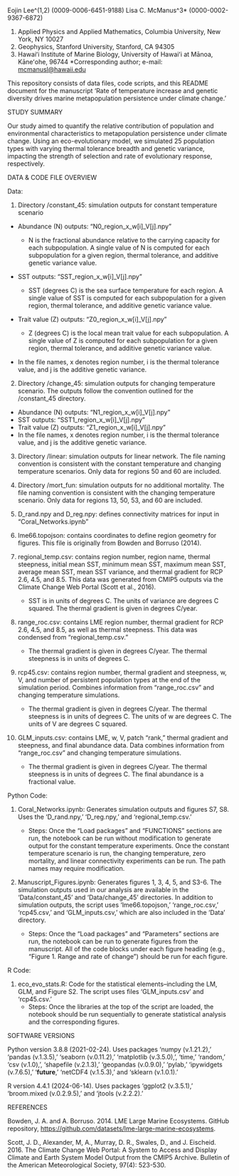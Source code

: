 Eojin Lee^(1,2) (0009-0006-6451-9188)
Lisa C. McManus^3* (0000-0002-9367-6872)

1. Applied Physics and Applied Mathematics, Columbia University, New York, NY 10027
2. Geophysics, Stanford University, Stanford, CA 94305 
3. Hawaiʻi Institute of Marine Biology, University of Hawaiʻi at Mānoa, Kāneʻohe, 96744
*Corresponding author; e-mail: mcmanusl@hawaii.edu

This repository consists of data files, code scripts, and this README document for the manuscript ‘Rate of temperature increase and genetic diversity drives marine metapopulation persistence under climate change.’ 

STUDY SUMMARY

Our study aimed to quantify the relative contribution of population and environmental characteristics to metapopulation persistence under climate change. Using an eco-evolutionary model, we simulated 25 population types with varying thermal tolerance breadth and genetic variance, impacting the strength of selection and rate of evolutionary response, respectively. 

DATA & CODE FILE OVERVIEW 

Data: 
1. Directory /constant_45: simulation outputs for constant temperature scenario
- Abundance (N) outputs: “N0_region_x_w[i]_V[j].npy”
    - N is the fractional abundance relative to the carrying capacity for each subpopulation. A single value of N is computed for each subpopulation for a given region, thermal tolerance, and additive genetic variance value. 

- SST outputs: “SST_region_x_w[i]_V[j].npy”
    - SST (degrees C) is the sea surface temperature for each region. A single value of SST is computed for each subpopulation for a given region, thermal tolerance, and additive genetic variance value.

- Trait value (Z) outputs: “Z0_region_x_w[i]_V[j].npy”
    - Z (degrees C) is the local mean trait value for each subpopulation.  A single value of Z is computed for each subpopulation for a given region, thermal tolerance, and additive genetic variance value. 

- In the file names, x denotes region number, i is the thermal tolerance value, and j is the additive genetic variance. 

2. Directory /change_45: simulation outputs for changing temperature scenario. The outputs follow the convention outlined for the /constant_45 directory. 
- Abundance (N) outputs: “N1_region_x_w[i]_V[j].npy” 
- SST outputs: “SST1_region_x_w[i]_V[j].npy”
- Trait value (Z) outputs: “Z1_region_x_w[i]_V[j].npy” 
- In the file names, x denotes region number, i is the thermal tolerance value, and j is the additive genetic variance. 

3. Directory /linear: simulation outputs for linear network. The file naming convention is consistent with the constant temperature and changing temperature scenarios. Only data for regions 50 and 60 are included. 

4. Directory /mort_fun: simulation outputs for no additional mortality. The file naming convention is consistent with the changing temperature scenario. Only data for regions 13, 50, 53, and 60 are included. 

5. D_rand.npy and D_reg.npy: defines connectivity matrices for input in “Coral_Networks.ipynb” 

6. lme66.topojson: contains coordinates to define region geometry for figures. This file is originally from Bowden and Borruso (2014). 

7. regional_temp.csv: contains region number, region name, thermal steepness, initial mean SST, minimum mean SST, maximum mean SST, average mean SST, mean SST variance, and thermal gradient for RCP 2.6, 4.5, and 8.5. This data was generated from CMIP5 outputs via the Climate Change Web Portal (Scott et al., 2016).
    - SST is in units of degrees C. The units of variance are degrees C squared. The thermal gradient is given in degrees C/year. 

9. range_roc.csv: contains LME region number, thermal gradient for RCP 2.6, 4.5, and 8.5, as well as thermal steepness. This data was condensed from “regional_temp.csv.”
    - The thermal gradient is given in degrees C/year. The thermal steepness is in units of degrees C. 

11. rcp45.csv: contains region number, thermal gradient and steepness, w, V, and number of persistent population types at the end of the simulation period. Combines information from “range_roc.csv” and changing temperature simulations.
    - The thermal gradient is given in degrees C/year. The thermal steepness is in units of degrees C. The units of w are degrees C. The units of V are degrees C squared. 

13. GLM_inputs.csv: contains LME, w, V, patch “rank,” thermal gradient and steepness, and final abundance data. Data combines information from “range_roc.csv” and changing temperature simulations.
    - The thermal gradient is given in degrees C/year. The thermal steepness is in units of degrees C. The final abundance is a fractional value. 

Python Code: 
1. Coral_Networks.ipynb: Generates simulation outputs and figures S7, S8. Uses the ‘D_rand.npy,’ ‘D_reg.npy,’ and ‘regional_temp.csv.’
   - Steps: Once the “Load packages” and “FUNCTIONS” sections are run, the notebook can be run without modification to generate output for the constant temperature experiments. Once the constant temperature scenario is run,  the changing temperature, zero mortality, and linear connectivity experiments can be run. The path names may require modification. 

3. Manuscript_Figures.ipynb: Generates figures 1, 3, 4, 5, and S3-6. The simulation outputs used in our analysis are available in the ‘Data/constant_45’ and ‘Data/change_45’ directories. In addition to simulation outputs, the script uses ‘lme66.topojson,’ ‘range_roc.csv,’ ‘rcp45.csv,’ and ‘GLM_inputs.csv,’ which are also included in the ‘Data’ directory.
   - Steps: Once the “Load packages” and “Parameters” sections are run, the notebook can be run to generate figures from the manuscript. All of the code blocks under each figure heading (e.g., “Figure 1. Range and rate of change”) should be run for each figure. 

R Code:
1. eco_evo_stats.R: Code for the statistical elements–including the LM, GLM, and Figure S2. The script uses files ‘GLM_inputs.csv’ and ‘rcp45.csv.’
   - Steps: Once the libraries at the top of the script are loaded, the notebook should be run sequentially to generate statistical analysis and the corresponding figures. 

SOFTWARE VERSIONS

Python version 3.8.8 (2021-02-24). Uses packages ‘numpy (v.1.21.2),’ ‘pandas (v.1.3.5),’ ‘seaborn (v.0.11.2),’ ‘matplotlib (v.3.5.0),’, ‘time,’ ‘random,’ ‘csv (v.1.0),’, ‘shapefile (v.2.1.3),’ ‘geopandas (v.0.9.0),’ ‘pylab,’ ‘ipywidgets (v.7.6.5),’ ‘__future__,’ ‘netCDF4 (v.1.5.3),’ and ‘sklearn (v.1.0.1).’

R version 4.4.1 (2024-06-14). Uses packages ‘ggplot2 (v.3.5.1),’ ‘broom.mixed (v.0.2.9.5),’ and ‘jtools (v.2.2.2).’

REFERENCES

Bowden, J. A. and A. Borruso. 2014. LME Large Marine Ecosystems. GitHub repository, https://github.com/datasets/lme-large-marine-ecosystems. 

Scott, J. D., Alexander, M, A., Murray, D. R., Swales, D., and J. Eischeid. 2016. The Climate Change Web Portal: A System to Access and Display Climate and Earth System Model Output from the CMIP5 Archive. Bulletin of the American Meteorological Society, 97(4): 523-530. 


